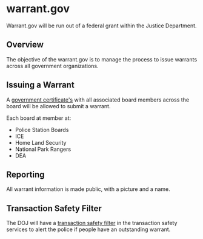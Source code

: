 # warrant.gov

Warrant.gov will be run out of a federal grant within the Justice Department.

## Overview

The objective of the warrant.gov is to manage the process to issue warrants across all government organizations.

## Issuing a Warrant

A [government certificate's](/us-home-land-security/government-certificates-social-network/) with all associated board members across the board will be allowed to submit a warrant.

Each board at member at:

- Police Station Boards
- ICE
- Home Land Security
- National Park Rangers
- DEA

## Reporting

All warrant information is made public, with a picture and a name.

## Transaction Safety Filter

The DOJ will have a [transaction safety filter](/us-national-institute-of-standards-and-technology/transaction-safety/) in the transaction safety services to alert the police if people have an outstanding warrant.
